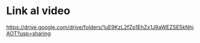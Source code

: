 # Link al video
https://drive.google.com/drive/folders/1uE9KzL2fZp1EhZx1J9aWEZSE5kNhiAOT?usp=sharing
